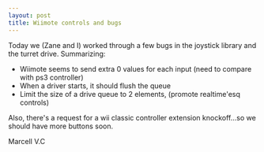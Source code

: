 ```yaml
---
layout: post
title: Wiimote controls and bugs
---
```


Today we (Zane and I) worked through a few bugs in the joystick library and the turret drive.
Summarizing:

- Wiimote seems to send extra 0 values for each input (need to compare with ps3 controller)
- When a driver starts, it should flush the queue
- Limit the size of a drive queue to 2 elements, (promote realtime'esq controls)

Also, there's a request for a wii classic controller extension knockoff...so we should have more buttons soon.

Marcell V.C
